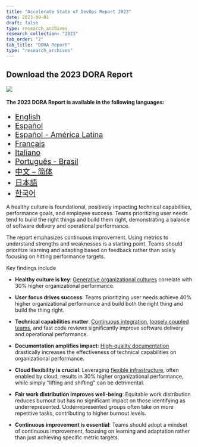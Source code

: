 ```yaml
---
title: "Accelerate State of DevOps Report 2023"
date: 2023-09-01
draft: false
type: research_archives
research_collection: "2023"
tab_order: "2"
tab_title: "DORA Report"
type: "research_archives"
---
```

## Download the 2023 DORA Report

<grid class="border_none" style="margin-top:1rem;">
<item>

<a href="2023-dora-accelerate-state-of-devops-report.pdf" target="_blank"><img src="2023-dora-accelerate-state-of-devops-report.png" style="max-width:24em;"></a>

</item>
<item>

#### The 2023 DORA Report is available in the following languages:

<ul>
    <li style="font-size:1.25rem;"><a href="2023-dora-accelerate-state-of-devops-report.pdf" target="_blank">English</a></li>
    <li style="font-size:1.25rem;"><a href="2023-dora-accelerate-state-of-devops-report_es.pdf" target="_blank">Español</a></li>
    <li style="font-size:1.25rem;"><a href="2023-dora-accelerate-state-of-devops-report_es-419.pdf" target="_blank">Español - América Latina</a></li>
    <li style="font-size:1.25rem;"><a href="2023-dora-accelerate-state-of-devops-report_fr.pdf" target="_blank">Français</a></li>
    <li style="font-size:1.25rem;"><a href="2023-dora-accelerate-state-of-devops-report_it.pdf" target="_blank">Italiano</a></li>
    <li style="font-size:1.25rem;"><a href="2023-dora-accelerate-state-of-devops-report_pt-BR.pdf" target="_blank">Português - Brasil</a></li>
    <li style="font-size:1.25rem;"><a href="2023-dora-accelerate-state-of-devops-report_zh-TW.pdf" target="_blank">中文 – 简体</a></li>
    <li style="font-size:1.25rem;"><a href="2023-dora-accelerate-state-of-devops-report_ja.pdf" target="_blank">日本語</a></li>
    <li style="font-size:1.25rem;"><a href="2023-dora-accelerate-state-of-devops-report_ko.pdf" target="_blank">한국어</a></li>
</ul>

</item>
</grid>

A healthy culture is foundational, positively impacting technical capabilities, performance goals, and employee success. Teams prioritizing user needs tend to build the right things and build them right, demonstrating a balance of software delivery and operational performance.

The report emphasizes continuous improvement. Using metrics to understand strengths and weaknesses is a starting point. Teams should prioritize learning and adapting based on feedback rather than solely focusing on hitting performance targets.

Key findings include

* **Healthy culture is key**: [Generative organizational cultures](/capabilities/generative-organizational-culture/) correlate with 30% higher organizational performance.

* **User focus drives success**: Teams prioritizing user needs achieve 40% higher organizational performance and build both the right thing and build the thing right.

* **Technical capabilities matter**: [Continuous integration](/capabilities/continuous-integration/), [loosely coupled teams](/capabilities/loosely-coupled-teams/), and fast code reviews significantly improve software delivery and operational performance.

* **Documentation amplifies impact**: [High-quality documentation](/capabilities/documentation-quality/) drastically increases the effectiveness of technical capabilities on organizational performance.

* **Cloud flexibility is crucial**: Leveraging [flexible infrastructure](/capabilities/flexible-infrastructure/), often enabled by cloud, results in 30% higher organizational performance, while simply "lifting and shifting" can be detrimental.

* **Fair work distribution improves well-being**: Equitable work distribution reduces burnout but has no significant impact on those identifying as underrepresented. Underrepresented groups often take on more repetitive tasks, contributing to higher burnout levels.

* **Continuous improvement is essential**: Teams should adopt a mindset of continuous improvement, focusing on learning and adaptation rather than just achieving specific metric targets.
